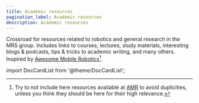 ```yaml
---
title: Academic resources
pagination_label: Academic resources
description: Academic resources
---
```


Crossroad for resources related to robotics and general research in the MRS group.
Includes links to courses, lectures, study materials, interesting blogs & podcasts, tips & tricks to academic writing, and many others.
Inspired by [Awesome Mobile Robotics](https://github.com/mathiasmantelli/awesome-mobile-robotics)[^1].

[^1]: Try to not include here resources available at [AMR](https://github.com/mathiasmantelli/awesome-mobile-robotics) to avoid duplicities, unless you think they should be here for their high relevance.

import DocCardList from '@theme/DocCardList';

<DocCardList />
